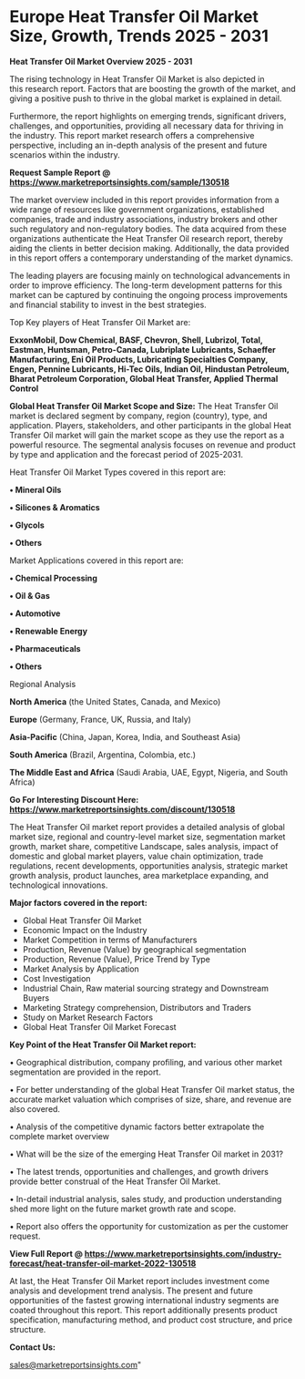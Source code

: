 # Europe Heat Transfer Oil Market Size, Growth, Trends 2025 - 2031

<Strong> Heat Transfer Oil Market Overview 2025 - 2031</strong>

The rising technology in Heat Transfer Oil Market is also depicted in this research report. Factors that are boosting the growth of the market, and giving a positive push to thrive in the global market is explained in detail.

Furthermore, the report highlights on emerging trends, significant drivers, challenges, and opportunities, providing all necessary data for thriving in the industry. This report market research offers a comprehensive perspective, including an in-depth analysis of the present and future scenarios within the industry.

<strong>Request Sample Report @ <a href=https://www.marketreportsinsights.com/sample/130518>https://www.marketreportsinsights.com/sample/130518</a></strong>

The market overview included in this report provides information from a wide range of resources like government organizations, established companies, trade and industry associations, industry brokers and other such regulatory and non-regulatory bodies. The data acquired from these organizations authenticate the Heat Transfer Oil research report, thereby aiding the clients in better decision making. Additionally, the data provided in this report offers a contemporary understanding of the market dynamics.

The leading players are focusing mainly on technological advancements in order to improve efficiency. The long-term development patterns for this market can be captured by continuing the ongoing process improvements and financial stability to invest in the best strategies.

Top Key players of Heat Transfer Oil Market are:

<strong>ExxonMobil, Dow Chemical, BASF, Chevron, Shell, Lubrizol, Total, Eastman, Huntsman, Petro-Canada, Lubriplate Lubricants, Schaeffer Manufacturing, Eni Oil Products, Lubricating Specialties Company, Engen, Pennine Lubricants, Hi-Tec Oils, Indian Oil, Hindustan Petroleum, Bharat Petroleum Corporation, Global Heat Transfer, Applied Thermal Control</strong>

<strong><b>Global Heat Transfer Oil Market Scope and Size:</b></strong>
The Heat Transfer Oil market is declared segment by company, region (country), type, and application. Players, stakeholders, and other participants in the global Heat Transfer Oil market will gain the market scope as they use the report as a powerful resource. The segmental analysis focuses on revenue and product by type and application and the forecast period of 2025-2031.

Heat Transfer Oil Market Types covered in this report are:

<strong>• Mineral Oils

• Silicones & Aromatics

• Glycols

• Others</strong>

Market Applications covered in this report are:

<strong>• Chemical Processing

• Oil & Gas

• Automotive

• Renewable Energy

• Pharmaceuticals

• Others</strong> 

Regional Analysis

<strong>North America</strong> (the United States, Canada, and Mexico)

<strong>Europe</strong> (Germany, France, UK, Russia, and Italy)

<strong>Asia-Pacific</strong> (China, Japan, Korea, India, and Southeast Asia)

<strong>South America</strong> (Brazil, Argentina, Colombia, etc.)

<strong>The Middle East and Africa</strong> (Saudi Arabia, UAE, Egypt, Nigeria, and South Africa)

<strong>Go For Interesting Discount Here: <a href=https://www.marketreportsinsights.com/discount/130518>https://www.marketreportsinsights.com/discount/130518</a></strong>

The Heat Transfer Oil market report provides a detailed analysis of global market size, regional and country-level market size, segmentation market growth, market share, competitive Landscape, sales analysis, impact of domestic and global market players, value chain optimization, trade regulations, recent developments, opportunities analysis, strategic market growth analysis, product launches, area marketplace expanding, and technological innovations.

<strong><b>Major factors covered in the report:</b></strong>
<ul>
  <li>Global Heat Transfer Oil Market </li>
  <li>Economic Impact on the Industry</li>
  <li>Market Competition in terms of Manufacturers</li>
  <li>Production, Revenue (Value) by geographical segmentation</li>
  <li>Production, Revenue (Value), Price Trend by Type</li>
  <li>Market Analysis by Application</li>
  <li>Cost Investigation</li>
  <li>Industrial Chain, Raw material sourcing strategy and Downstream Buyers</li>
  <li>Marketing Strategy comprehension, Distributors and Traders</li>
  <li>Study on Market Research Factors</li>
  <li>Global Heat Transfer Oil Market Forecast</li>
</ul>

<strong><b>Key Point of the Heat Transfer Oil Market report:</b></strong>

• Geographical distribution, company profiling, and various other market segmentation are provided in the report.

• For better understanding of the global Heat Transfer Oil market status, the accurate market valuation which comprises of size, share, and revenue are also covered.

• Analysis of the competitive dynamic factors better extrapolate the complete market overview

• What will be the size of the emerging Heat Transfer Oil market in 2031?

• The latest trends, opportunities and challenges, and growth drivers provide better construal of the Heat Transfer Oil Market.

• In-detail industrial analysis, sales study, and production understanding shed more light on the future market growth rate and scope.

• Report also offers the opportunity for customization as per the customer request.

<strong><b>View Full Report @ <a href=https://www.marketreportsinsights.com/industry-forecast/heat-transfer-oil-market-2022-130518>https://www.marketreportsinsights.com/industry-forecast/heat-transfer-oil-market-2022-130518</a></b></strong>


At last, the Heat Transfer Oil Market report includes investment come analysis and development trend analysis. The present and future opportunities of the fastest growing international industry segments are coated throughout this report. This report additionally presents product specification, manufacturing method, and product cost structure, and price structure.

<strong>Contact Us:</strong>

sales@marketreportsinsights.com"
